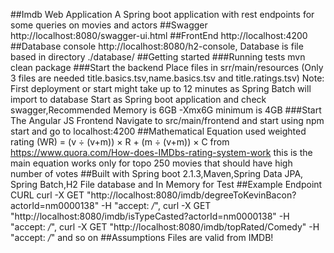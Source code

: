 ##Imdb Web Application
A Spring boot application with rest endpoints for some queries on movies and actors
##Swagger
http://localhost:8080/swagger-ui.html
##FrontEnd
http://localhost:4200
##Database console
http://localhost:8080/h2-console,
Database is file based in directory ./database/
##Getting started
###Running tests
mvn clean package
###Start the backend
Place files in srr/main/resources (Only 3 files are needed title.basics.tsv,name.basics.tsv and title.ratings.tsv)  Note: First deployment or start might take up to 12 minutes as Spring  Batch will import to database
Start as Spring boot application and check swagger,Recommended Memory is 6GB -Xmx6G minimum is 4GB
###Start The Angular JS Frontend
Navigate to src/main/frontend and start using npm start and go to localhost:4200
##Mathematical Equation used
weighted rating (WR) = (v ÷ (v+m)) × R + (m ÷ (v+m)) × C  from https://www.quora.com/How-does-IMDbs-rating-system-work
this is the main equation works only for topo 250 movies that should have high number of votes
##Built with
Spring boot 2.1.3,Maven,Spring Data JPA, Spring Batch,H2 File database and In Memory for Test
##Example Endpoint CURL
curl -X GET "http://localhost:8080/imdb/degreeToKevinBacon?actorId=nm0000138" -H "accept: */*",
curl -X GET "http://localhost:8080/imdb/isTypeCasted?actorId=nm0000138" -H "accept: */*",
curl -X GET "http://localhost:8080/imdb/topRated/Comedy" -H "accept: */*"
and so on
##Assumptions
Files are valid from IMDB!